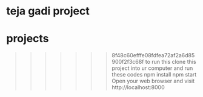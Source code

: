 
teja gadi project
=======
# projects
>>>>>>> 8f48c60efffe08fdfea72af2a6d85900f2f3c68f
>>>>>>>  to run this clone this project into ur computer and run these codes
>>>>>>> npm install
>>>>>>> npm start
>>>>>>> Open your web browser and visit http://localhost:8000
>>>>>>>  
